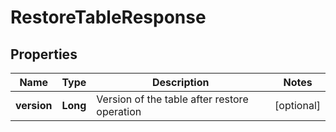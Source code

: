 

# RestoreTableResponse


## Properties

| Name | Type | Description | Notes |
|------------ | ------------- | ------------- | -------------|
|**version** | **Long** | Version of the table after restore operation |  [optional] |



